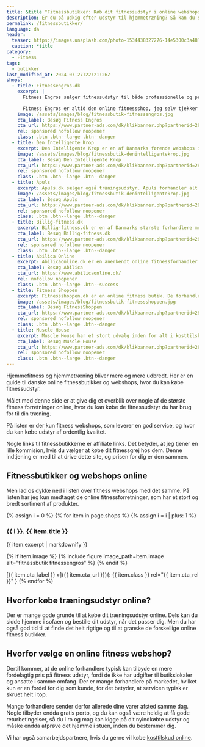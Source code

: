```yaml
---
title: &title "Fitnessbutikker: Køb dit fitnessudstyr i online webshops"
description: Er du på udkig efter udstyr til hjemmetræning? Så kan du se vores guide til danske online fitnessbutikker og webshops, hvor du kan købe fitnessudstyr.
permalink: /fitnessbutikker/
language: da
header:
  teaser: https://images.unsplash.com/photo-1534438327276-14e5300c3a48?ixlib=rb-1.2.1&ixid=MnwxMjA3fDB8MHxwaG90by1wYWdlfHx8fGVufDB8fHx8&auto=format&fit=crop&h=300&w=400&q=10
  caption: *title
category:
  - Fitness
tags:
  - butikker
last_modified_at: 2024-07-27T22:21:26Z
shops:
  - title: Fitnessengros.dk
    excerpt: |
      Fitness Engros sælger fitnessudstyr til både professionelle og private. De forhandler mange forskellige brands og er eksklusive distributører på mange af dem. Vi har brugt dem mange gange på Vejle Idrætshøjskole som leverandør til vores styrketræningslokale, og de har produkter i alle prisklasser.
    
      Fitness Engros er altid den online fitnessshop, jeg selv tjekker ud først, hvis jeg skal bruge noget nyt udstyr."
    image: /assets/images/blog/fitnessbutik-fitnessengros.jpg
    cta_label: Besøg Fitness Engros
    cta_url: https://www.partner-ads.com/dk/klikbanner.php?partnerid=28187&bannerid=89041
    rel: sponsored nofollow noopener
    class: .btn .btn--large .btn--danger
  - title: Den Intelligente Krop
    excerpt: Den Intelligente Krop er en af Danmarks førende webshops indenfor 'en sund krop i udvikling'. De har langt det meste indenfor træningsudstyr til Pilates, yoga, crossfit. Hjemmesiden er godt skruet sammen. Jeg har bl.a. købt mine [Blazepods](/blazepod/) på siden. Leveringen var hurtig, og der var en god kundeservice, da jeg havde spørgsmål.
    image: /assets/images/blog/fitnessbutik-denintelligentekrop.jpg
    cta_label: Besøg Den Intelligente Krop
    cta_url: https://www.partner-ads.com/dk/klikbanner.php?partnerid=28187&bannerid=38484
    rel: sponsored nofollow noopener
    class: .btn .btn--large .btn--danger
  - title: Apuls
    excerpt: Apuls.dk sælger også træningsudstyr. Apuls forhandler alt fra træningsmaskiner til kosttilskud og produkter til velvære og genoptræning. Udover fitnessudstyr så kan du også også købe udstyr til mange [forskellige sportsgrene](/sportsgrene-liste/), fx atletikudstyr, kampsport og boldsport.
    image: /assets/images/blog/fitnessbutik-denintelligentekrop.jpg
    cta_label: Besøg Apuls
    cta_url: https://www.partner-ads.com/dk/klikbanner.php?partnerid=28187&bannerid=39091
    rel: sponsored nofollow noopener
    class: .btn .btn--large .btn--danger
  - title: Billig-fitness.dk
    excerpt: Billig-fitness.dk er en af Danmarks største forhandlere med produkter indenfor fitnessbranchen. De er kendt for gode priser og god kvalitet, og gør sig både i kosttilskud som proteinpulver, kreatin og weightgainer samt i fitness udstyr fx kettlebells, håndvægte mv.
    cta_label: Besøg Billig-fitness.dk
    cta_url: https://www.partner-ads.com/dk/klikbanner.php?partnerid=28187&bannerid=21411
    rel: sponsored nofollow noopener
    class: .btn .btn--large .btn--danger
  - title: Abilica Online
    excerpt: Abilicaonline.dk er en anerkendt online fitnessforhandler. De har et bredt udvalg af fitness udstyr til konditionstræning, styrketræning og funktionel træning. De henvender sig både til private og professionelle, og de har butikker flere steder, bl.a. i Vejle. Det er inspirerende at kigge forbi. De forhandler fortrinsvist deres eget brand, Abilica, men forhandler også anerkendte fitnessmærker som fx NordicTrack, Sole, Keiser og Spirit Fitness.
    cta_label: Besøg Abilica
    cta_url: https://www.abilicaonline.dk/
    rel: nofollow noopener
    class: .btn .btn--large .btn--success
  - title: Fitness Shoppen
    excerpt: Fitnessshoppen.dk er en online fitness butik. De forhandler udstyr til hjemmetræning. Du kan fx købe udstyr til styrketræning og forskellige motionscykler og træningsmaskiner. Fitnessshoppen har fitnessudstyr både til private og professionelle.
    image: /assets/images/blog/fitnessbutik-fitnessshoppen.jpg
    cta_label: Besøg FitnessShoppen
    cta_url: https://www.partner-ads.com/dk/klikbanner.php?partnerid=28187&bannerid=74937
    rel: sponsored nofollow noopener
    class: .btn .btn--large .btn--danger
  - title: Muscle House
    excerpt: Muscle House har et stort udvalg inden for alt i kosttilskud - bl.a. proteinpulver, [kreatin](/kreatin/), BCAA, aminosyrer, pre-workout, weight gainer, vitaminer og mineraler osv. Muscle House forhandler sunde alternativer til madlavning, samt et udvalg af træningsudstyr.
    cta_label: Besøg Muscle House
    cta_url: https://www.partner-ads.com/dk/klikbanner.php?partnerid=28187&bannerid=68774
    rel: sponsored nofollow noopener
    class: .btn .btn--large .btn--danger
---
```


Hjemmefitness og hjemmetræning bliver mere og mere udbredt. Her er en guide til danske online fitnessbutikker og webshops, hvor du kan købe fitnessudstyr.

Målet med denne side er at give dig et overblik over nogle af de største fitness forretninger online, hvor du kan købe de fitnessudstyr du har brug for til din træning.

På listen er der kun fitness webshops, som leverer en god service, og hvor du kan købe udstyr af ordentlig kvalitet.

Nogle links til fitnessbutikkerne er affiliate links. Det betyder, at jeg tjener en lille kommision, hvis du vælger at købe dit fitnessgrej hos dem. Denne indtjening er med til at drive dette site, og prisen for dig er den sammen.

## Fitnessbutikker og webshops online

Men lad os dykke ned i listen over fitness webshops med det samme. På listen har jeg kun medtaget de online fitnessforretninger, som har et stort og bredt sortiment af produkter.

{% assign i = 0 %}
{% for item in page.shops %}
{% assign i = i | plus: 1 %}
### {{ i }}. {{ item.title }}
{{ item.excerpt | markdownify }}

{% if item.image %}
{% include figure image_path=item.image alt="fitnessbutik fitnessengros" %}
{% endif %}

[{{ item.cta_label }} »]({{ item.cta_url }}){: {{ item.class }} rel="{{ item.cta_rel }}" }
{% endfor %}

## Hvorfor købe træningsudstyr online?

Der er mange gode grunde til at købe dit træningsudstyr online. Dels kan du sidde hjemme i sofaen og bestille dit udstyr, når det passer dig. Men du har også god tid til at finde det helt rigtige og til at granske de forskellige online fitness butikker.

## Hvorfor vælge en online fitness webshop?

Dertil kommer, at de online forhandlere typisk kan tilbyde en mere fordelagtig pris på fitness udstyr, fordi de ikke har udgifter til butikslokaler og ansatte i samme omfang. Der er mange forhandlere på markedet, hvilket kun er en fordel for dig som kunde, for det betyder, at servicen typisk er skruet helt i top.

Mange forhandlere sender derfor allerede dine varer afsted samme dag. Nogle tilbyder endda gratis porto, og du kan også være heldig at få gode returbetingelser, så du i ro og mag kan kigge på dit nyindkøbte udstyr og måske endda afprøve det hjemme i stuen, inden du bestemmer dig.

Vi har også samarbejdspartnere, hvis du gerne vil købe [kosttilskud online](/koeb-kosttilskud-online/).